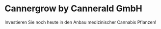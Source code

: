 # Cannergrow by Cannerald GmbH #
Investieren Sie noch heute in den Anbau medizinischer Cannabis Pflanzen!

